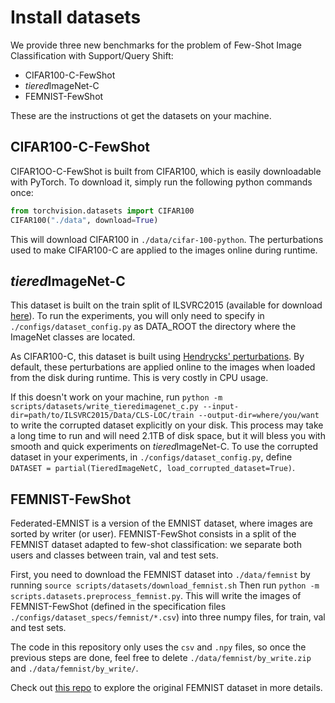 # Install datasets

We provide three new benchmarks for the problem of Few-Shot Image Classification with Support/Query Shift:

- CIFAR100-C-FewShot
- *tiered*ImageNet-C
- FEMNIST-FewShot

These are the instructions ot get the datasets on your machine.

## CIFAR100-C-FewShot

CIFAR1OO-C-FewShot is built from CIFAR100, which is easily downloadable with PyTorch. To download it, simply run the 
following python commands once:
```python
from torchvision.datasets import CIFAR100
CIFAR100("./data", download=True)
```
This will download CIFAR100 in `./data/cifar-100-python`. The perturbations used to make CIFAR100-C
are applied to the images online during runtime.

## *tiered*ImageNet-C

This dataset is built on the train split of ILSVRC2015 (available for download [here](http://www.image-net.org/)).
To run the experiments, you will only need to specify in `./configs/dataset_config.py` as DATA_ROOT the directory
where the ImageNet classes are located.

As CIFAR100-C, this dataset is built using [Hendrycks' perturbations](https://github.com/hendrycks/robustness).
By default, these perturbations are applied online to the images when loaded from the disk during runtime.
This is very costly in CPU usage. 

If this doesn't work on your machine, run 
`python -m scripts/datasets/write_tieredimagenet_c.py --input-dir=path/to/ILSVRC2015/Data/CLS-LOC/train --output-dir=where/you/want` 
to write the corrupted dataset explicitly on your disk. This process may take a long time to run and will need 2.1TB of disk
space, but it will bless you with smooth and quick experiments on *tiered*ImageNet-C. To use the corrupted dataset in your
experiments, in `./configs/dataset_config.py`, define `DATASET = partial(TieredImageNetC, load_corrupted_dataset=True)`.



## FEMNIST-FewShot
Federated-EMNIST is a version of the EMNIST dataset, where images are sorted by writer (or user).
FEMNIST-FewShot consists in a split of the FEMNIST dataset adapted to few-shot classification: 
we separate both users and classes between train, val and test sets.

First, you need to download the FEMNIST dataset into `./data/femnist` 
by running `source scripts/datasets/download_femnist.sh`
Then run `python -m scripts.datasets.preprocess_femnist.py`. This will write the images of FEMNIST-FewShot
(defined in the specification files `./configs/dataset_specs/femnist/*.csv`) into three numpy files, for train,
val and test sets. 

The code in this repository only uses the `csv` and `.npy` files, so once the previous steps are
done, feel free to delete `./data/femnist/by_write.zip` and `./data/femnist/by_write/`.

Check out [this repo](https://github.com/TalwalkarLab/leaf/) to explore the original FEMNIST dataset in more details.